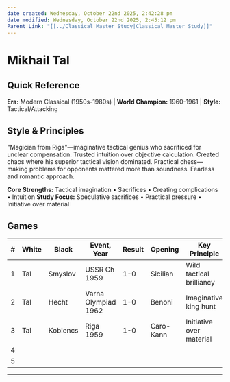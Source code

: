```yaml
---
date created: Wednesday, October 22nd 2025, 2:42:28 pm
date modified: Wednesday, October 22nd 2025, 2:45:12 pm
Parent Link: "[[../Classical Master Study|Classical Master Study]]"
---
```


# Mikhail Tal

## Quick Reference
**Era:** Modern Classical (1950s-1980s) | **World Champion:** 1960-1961 | **Style:** Tactical/Attacking

## Style & Principles
"Magician from Riga"—imaginative tactical genius who sacrificed for unclear compensation. Trusted intuition over objective calculation. Created chaos where his superior tactical vision dominated. Practical chess—making problems for opponents mattered more than soundness. Fearless and romantic approach.

**Core Strengths:** Tactical imagination • Sacrifices • Creating complications • Intuition
**Study Focus:** Speculative sacrifices • Practical pressure • Initiative over material

## Games

| # | White | Black | Event, Year | Result | Opening | Key Principle | Lichess Study | Tags | Notes |
|---|-------|-------|-------------|--------|---------|---------------|---------------|------|-------|
| 1 | Tal | Smyslov | USSR Ch 1959 | 1-0 | Sicilian | Wild tactical brilliancy | | #tactics #sacrifice | Typical Tal chaos |
| 2 | Tal | Hecht | Varna Olympiad 1962 | 1-0 | Benoni | Imaginative king hunt | | #attacking #tactics | Creative sacrifice |
| 3 | Tal | Koblencs | Riga 1959 | 1-0 | Caro-Kann | Initiative over material | | #sacrifice #initiative | Speculative attack |
| 4 | | | | | | | | | |
| 5 | | | | | | | | | |

---